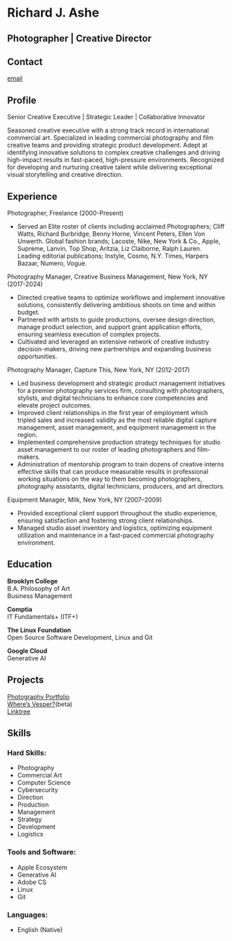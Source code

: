 # **Richard J. Ashe**  
## Photographer | Creative Director  
  
## Contact  
[email](mailto:me@richardashe.io)  
  
  
## Profile  
Senior Creative Executive | Strategic Leader | Collaborative Innovator  
  
Seasoned creative executive with a strong track record in international commercial art. Specialized in leading commercial photography and film creative teams and providing strategic product development. Adept at identifying innovative solutions to complex creative challenges and driving high-impact results in fast-paced, high-pressure environments. Recognized for developing and nurturing creative talent while delivering exceptional visual storytelling and creative direction.  
  
  
## Experience  
  
Photographer, Freelance (2000-Present)  
* Served an Elite roster of clients including acclaimed Photographers; Cliff Watts, Richard Burbridge, Benny Horne, Vincent Peters, Ellen Von Unwerth. Global fashion brands; Lacoste, Nike, New York & Co., Apple, Supreme, Lanvin, Top Shop, Aritzia, Liz Claiborne, Ralph Lauren. Leading editorial publications; Instyle, Cosmo, N.Y. Times, Harpers Bazaar, Numero, Vogue.  
  
Photography Manager, Creative Business Management, New York, NY (2017-2024)  
* Directed creative teams to optimize workflows and implement innovative solutions, consistently delivering ambitious shoots on time and within budget.  
* Partnered with artists to guide productions, oversee design direction, manage product selection, and support grant application efforts, ensuring seamless execution of complex projects.  
* Cultivated and leveraged an extensive network of creative industry decision-makers, driving new partnerships and expanding business opportunities.  
  
Photography Manager, Capture This, New York, NY (2012-2017)  
* Led business development and strategic product management initiatives for a premier photography services firm, consulting with photographers, stylists, and digital technicians to enhance core competencies and elevate project outcomes.  
* Improved client relationships in the first year of employment which tripled sales and increased validity as the most reliable digital capture management, asset management, and equipment management in the region.  
* Implemented comprehensive production strategy techniques for studio asset management to our roster of leading photographers and film-makers.  
* Administration of mentorship program to train dozens of creative interns effective skills that can produce measurable results in professional working situations on the way to them becoming photographers, photography assistants, digital technicians, producers, and art directors.  
  
Equipment Manager, Milk, New York, NY (2007–2009)  
* Provided exceptional client support throughout the studio experience, ensuring satisfaction and fostering strong client relationships.  
* Managed studio asset inventory and logistics, optimizing equipment utilization and maintenance in a fast-paced commercial photography environment.  
   
  
## Education  
  
**Brooklyn College**  
B.A. Philosophy of Art  
Business Management  
  
**Comptia**  
IT Fundamentals+ (ITF+)  
  
**The Linux Foundation**  
Open Source Software Development, Linux and Git  
  
**Google Cloud**  
Generative AI  
  
## Projects  
[Photography Portfolio](https://richardashe.com/work)  
[Where’s Vesper?](https://dozingbats.com)(beta)  
[Linktree](https://linktr.ee/richardashe)  
  
## Skills  
  
### Hard Skills:  
* Photography  
* Commercial Art  
* Computer Science
* Cybersecurity  
* Direction  
* Production  
* Management  
* Strategy  
* Development  
* Logistics  
  
### Tools and Software:  
* Apple Ecosystem  
* Generative AI  
* Adobe CS  
* Linux  
* Git  
  
### Languages:  
* English (Native)  
